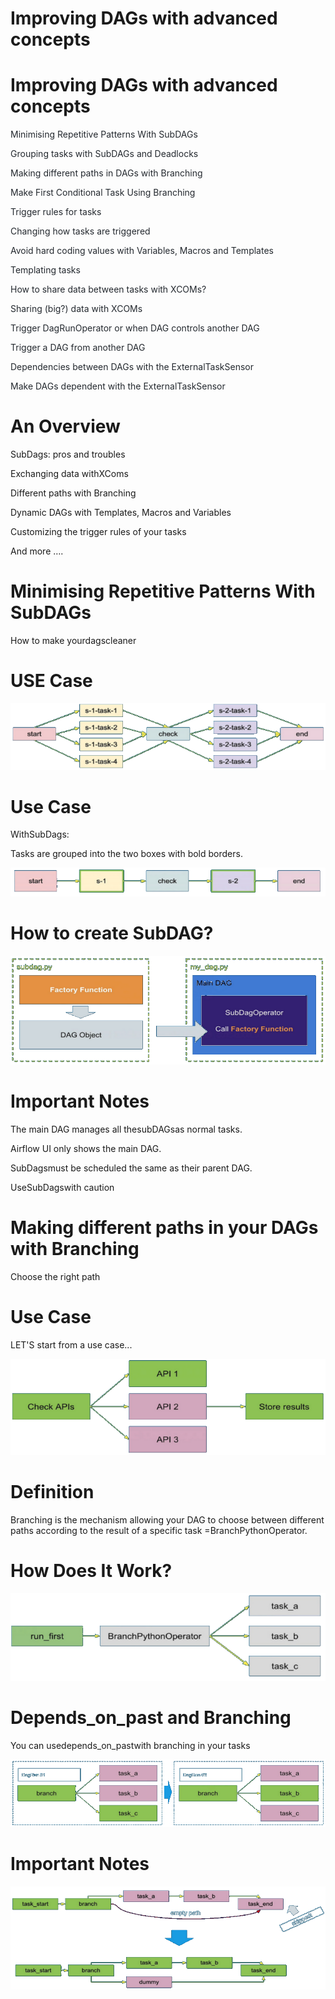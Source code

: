# Improving DAGs with advanced concepts


# Improving DAGs with advanced concepts

<span style="color:#24292F">Minimising Repetitive Patterns With</span>  <span style="color:#24292F">SubDAGs</span>

<span style="color:#24292F">Grouping tasks with</span>  <span style="color:#24292F">SubDAGs</span>  <span style="color:#24292F">and Deadlocks</span>

<span style="color:#24292F">Making different paths in DAGs with Branching</span>

<span style="color:#24292F">Make First Conditional Task Using Branching</span>

<span style="color:#24292F">Trigger rules for tasks</span>

<span style="color:#24292F">Changing how tasks are triggered</span>

<span style="color:#24292F">Avoid hard coding values with Variables\, Macros and Templates</span>

<span style="color:#24292F">Templating tasks</span>

<span style="color:#24292F">How to share data between tasks with XCOMs?</span>

<span style="color:#24292F">Sharing \(big?\) data with XCOMs</span>

<span style="color:#24292F">Trigger</span>  <span style="color:#24292F">DagRunOperator</span>  <span style="color:#24292F">or when DAG controls another DAG</span>

<span style="color:#24292F">Trigger a DAG from another DAG</span>

<span style="color:#24292F">Dependencies between DAGs with the</span>  <span style="color:#24292F">ExternalTaskSensor</span>

<span style="color:#24292F">Make DAGs dependent with the</span>  <span style="color:#24292F">ExternalTaskSensor</span>

# An Overview

SubDags: pros and troubles

Exchanging data withXComs

Different paths with Branching

Dynamic DAGs with Templates\, Macros and Variables

Customizing the trigger rules of your tasks

And more …\.

# Minimising Repetitive Patterns With SubDAGs

How to make yourdagscleaner

# USE Case

![](img/11-Improving%20DAGs%20with%20advanced%20concepts1.png)

# Use Case

WithSubDags:

Tasks are grouped into the two boxes with bold borders\.

![](img/11-Improving%20DAGs%20with%20advanced%20concepts2.png)

# How to create SubDAG?

![](img/11-Improving%20DAGs%20with%20advanced%20concepts3.png)

# Important Notes

The main DAG manages all thesubDAGsas normal tasks\.

Airflow UI only shows the main DAG\.

SubDagsmust be scheduled the same as their parent DAG\.

UseSubDagswith caution

# Making different paths in your DAGs with Branching

Choose the right path

# Use Case

LET'S start from a use case\.\.\.

![](img/11-Improving%20DAGs%20with%20advanced%20concepts4.png)

# Definition

Branching is the mechanism allowing your DAG to choose between different paths according to the result of a specific task =BranchPythonOperator\.

# How Does It Work?

![](img/11-Improving%20DAGs%20with%20advanced%20concepts5.png)

# Depends_on_past and Branching

You can usedepends\_on\_pastwith branching in your tasks

![](img/11-Improving%20DAGs%20with%20advanced%20concepts6.png)

# Important Notes

![](img/11-Improving%20DAGs%20with%20advanced%20concepts7.png)

